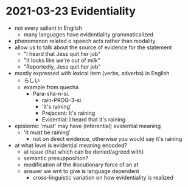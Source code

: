 # 2021-03-23 Evidentiality

* not every salient in English
  * many languages have evidentiality  grammaticalized 
* phenomenon related o speech acts rather than modality
* allow us to talk about the source of evidence for the statement
  * "I heard that Jess quit her job"
  * "It looks like we're out of milk"
  * "Reportedly, Jess quit her job"
* mostly expressed with lexical item (verbs, adverbs) in English
  * らしい
  * example from quecha
    * Para-sha-n-si.
      * rain-PROG-3-si
      * 'It's raining'
      * Prejacent: It's raining
      * Evidential: I heard that it's raining
* epistemic 'must' may have  (inferential) evidential meaning
  * 'it must be raining'
    * not on direct evidence, otherwise you would say it's raining
* at what level is evidential meaning encoded?
  * at issue (that which can be denied/agreed with)
  * semantic presupposition?
  * modification of the illocutionary force of an at
  * answer we wnt to give is language dependent
    * cross-linguistic variation on how evidentiality is realized